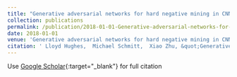 ```yaml
---
title: "Generative adversarial networks for hard negative mining in CNN-based SAR-optical image matching"
collection: publications
permalink: /publication/2018-01-01-Generative-adversarial-networks-for-hard-negative-mining-in-CNN-based-SAR-optical-image-matching
date: 2018-01-01
venue: 'Generative adversarial networks for hard negative mining in CNN-based SAR-optical image matching'
citation: ' Lloyd Hughes,  Michael Schmitt,  Xiao Zhu, &quot;Generative adversarial networks for hard negative mining in CNN-based SAR-optical image matching.&quot; Generative adversarial networks for hard negative mining in CNN-based SAR-optical image matching, 2018.'
---
```

Use [Google Scholar](https://scholar.google.com/scholar?q=Generative+adversarial+networks+for+hard+negative+mining+in+CNN+based+SAR+optical+image+matching){:target="_blank"} for full citation